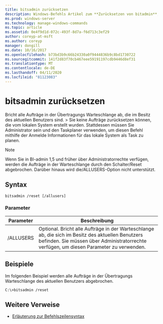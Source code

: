 ```yaml
---
title: bitsadmin zurücksetzen
description: Windows-Befehls Artikel zum **Zurücksetzen von bitadmin**, bei dem alle Aufträge in der Übertragungs Warteschlange des aktuellen Benutzers abgebrochen werden.
ms.prod: windows-server
ms.technology: manage-windows-commands
ms.topic: article
ms.assetid: 0e4f9d1d-072c-493f-8d7a-f6d713c3ef29
author: coreyp-at-msft
ms.author: coreyp
manager: dongill
ms.date: 10/16/2017
ms.openlocfilehash: b73bd3b9c66b24330a0f9444836b9c8bd1730722
ms.sourcegitcommit: 141f2d83f70cb467eee59191197cdb9446d8ef31
ms.translationtype: MT
ms.contentlocale: de-DE
ms.lasthandoff: 04/11/2020
ms.locfileid: "81123083"
---
```

# <a name="bitsadmin-reset"></a>bitsadmin zurücksetzen

Bricht alle Aufträge in der Übertragungs Warteschlange ab, die im Besitz des aktuellen Benutzers sind. > Sie keine Aufträge zurücksetzen können, die vom lokalen System erstellt wurden. Stattdessen müssen Sie Administrator sein und den Taskplaner verwenden, um diesen Befehl mithilfe der Anmelde Informationen für das lokale System als Task zu planen.

> [!NOTE]
> Wenn Sie in BI-admin 1,5 und früher über Administratorrechte verfügen, werden die Aufträge in der Warteschlange durch den Schalter/Reset abgebrochen. Darüber hinaus wird die/ALLUSERS-Option nicht unterstützt.

## <a name="syntax"></a>Syntax

```
bitsadmin /reset [/allusers]
```

### <a name="parameters"></a>Parameter

| Parameter | Beschreibung |
| -------------- | -------------- |
| /ALLUSERS | Optional. Bricht alle Aufträge in der Warteschlange ab, die sich im Besitz des aktuellen Benutzers befinden. Sie müssen über Administratorrechte verfügen, um diesen Parameter zu verwenden. |

## <a name="examples"></a>Beispiele

Im folgenden Beispiel werden alle Aufträge in der Übertragungs Warteschlange des aktuellen Benutzers abgebrochen.

```
C:\>bitsadmin /reset
```

## <a name="additional-references"></a>Weitere Verweise

- [Erläuterung zur Befehlszeilensyntax](command-line-syntax-key.md)